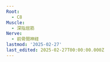 ```yaml
---
Root:
  - C8
Muscle:
  - 深指屈筋
Nerve:
  - 前骨間神経
lastmod: '2025-02-27'
last_edited: 2025-02-27T00:00:00.000Z
---
```



